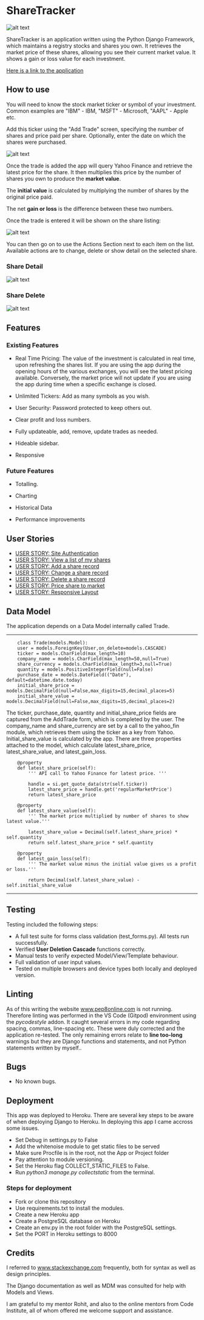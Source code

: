 # ShareTracker

![alt text](static/docs/share_tracker_login.png "ShareTracker Logo")

ShareTracker is an application written using the Python Django Framework, which maintains a registry stocks and shares you own. It retrieves the market price of these shares, allowing you see their current market value. It shows a gain or loss value for each investment.

[Here is a link to the application](https://tf-sharetracker.herokuapp.com/)

## How to use

You will need to know the stock market ticker or symbol of your investment. Common examples are "IBM" - IBM, "MSFT" - Microsoft, "AAPL" - Apple etc.

Add this ticker using the "Add Trade" screen, specifying the number of shares and price paid per share. Optionally, enter the date on which the shares were purchased.

![alt text](static/docs/sharetracker_add_trade.png "Adding a trade.")

Once the trade is added the app will query Yahoo Finance and retrieve the latest price for the share. It then multiplies this price by the number of shares you own to produce the **market value**.

The **initial value** is calculated by multiplying the number of shares by the original price paid. 

The net **gain or loss** is the difference between these two numbers.

Once the trade is entered it will be shown on the share listing:

![alt text](static/docs/sharetracker_full_size.png "Shares List.")

You can then go on to use the Actions Section next to each item on the list. Available actions are to change, delete or show detail on the selected share.
### Share Detail
![alt text](static/docs/sharetracker_trade_detail.png "Share Detail.")
### Share Delete
![alt text](static/docs/sharetracker_delete_trade.png "Share Delete.")
## Features

### Existing Features


- Real Time Pricing: The value of the investment is calculated in real time, upon refreshing the shares list. If you are using the app during the opening hours of the various exchanges, you will see the latest pricing available. Conversely, the market price will not update if you are using the app during time when a specific exchange is closed.

- Unlimited Tickers: Add as many symbols as you wish.

- User Security: Password protected to keep others out.

- Clear profit and loss numbers.

- Fully updateable, add, remove, update trades as needed.

- Hideable sidebar.

- Responsive


### Future Features

- Totalling.

- Charting

- Historical Data

- Performance improvements
## User Stories

- [USER STORY: Site Authentication](https://github.com/tomf247/ShareTracker/issues/3)
- [USER STORY: View a list of my shares](https://github.com/tomf247/ShareTracker/issues/4)
- [USER STORY: Add a share record](https://github.com/tomf247/ShareTracker/issues/5)
- [USER STORY: Change a share record](https://github.com/tomf247/ShareTracker/issues/6)
- [USER STORY: Delete a share record](https://github.com/tomf247/ShareTracker/issues/7)
- [USER STORY: Price share to market](https://github.com/tomf247/ShareTracker/issues/8)
- [USER STORY: Responsive Layout](https://github.com/tomf247/ShareTracker/issues/9)
## Data Model 

The application depends on a Data Model internally called Trade.

---
```
    class Trade(models.Model):
    user = models.ForeignKey(User,on_delete=models.CASCADE)
    ticker = models.CharField(max_length=10)
    company_name = models.CharField(max_length=50,null=True)
    share_currency = models.CharField(max_length=3,null=True)
    quantity = models.PositiveIntegerField(null=False)
    purchase_date = models.DateField(("Date"), default=datetime.date.today)
    initial_share_price = models.DecimalField(null=False,max_digits=15,decimal_places=5)
    initial_share_value = models.DecimalField(null=False,max_digits=15,decimal_places=2)
```
The ticker, purchase_date, quantity and initial_share_price fields are captured from the AddTrade form, which is completed by the user. 
The company_name and share_currency are set by a call to the yahoo_fin module, which retrieves them using the ticker as a key from Yahoo.
Initial_share_value is calculated by the app.
There are three properties attached to the model, which calculate latest_share_price, latest_share_value, and latest_gain_loss.
```
    @property
    def latest_share_price(self):
        ''' API call to Yahoo Finance for latest price. '''

        handle = si.get_quote_data(str(self.ticker))
        latest_share_price = handle.get('regularMarketPrice')
        return latest_share_price

    @property
    def latest_share_value(self):
        ''' The market price multiplied by number of shares to show latest value.'''

        latest_share_value = Decimal(self.latest_share_price) * self.quantity
        return self.latest_share_price * self.quantity

    @property
    def latest_gain_loss(self):
        ''' The market value minus the initial value gives us a profit or loss.'''

        return Decimal(self.latest_share_value) - self.initial_share_value
```
---

## Testing

Testing included the following steps:

- A full test suite for forms class validation (test_forms.py). All tests run successfully.
- Verified **User Deletion Cascade** functions correctly.
- Manual tests to verify expected Model/View/Template behaviour.
- Full validation of user input values.
- Tested on multiple browsers and device types both locally and deployed version.

## Linting

As of this writing the website www.pep8online.com is not running. Therefore linting was performed in the VS Code (Gitpod) environment using the *pycodestyle* addon. It caught several errors in my code regarding spacing, commas, line-spacing etc. These were duly corrected and the application re-tested. The only remaining errors relate to **line too-long** warnings but they are Django functions and statements, and not Python statements written by myself..

## Bugs

- No known bugs.

## Deployment

This app was deployed to Heroku. There are several key steps to be aware of when deploying Django to Heroku. In deploying this app I came accross some issues.

- Set Debug in settings.py to False
- Add the whitenoise module to get static files to be served
- Make sure Procfile is in the root, not the App or Project folder
- Pay attention to module versioning.
- Set the Heroku flag COLLECT_STATIC_FILES to False.
- Run *python3 manage.py collectstatic* from the terminal.

### Steps for deployment

- Fork or clone this repository
- Use requirements.txt to install the modules.
- Create a new Heroku app
- Create a PostgreSQL database on Heroku
- Create an env.py in the root folder with the PostgreSQL settings.
- Set the PORT in Heroku settings to 8000

## Credits

I referred to www.stackexchange.com frequently, both for syntax as well as design principles.

The Django documentation as well as MDM was consulted for help with Models and Views.

I am grateful to my mentor Rohit, and also to the online mentors from Code Institute, all of whom offered me welcome support and assistance.
